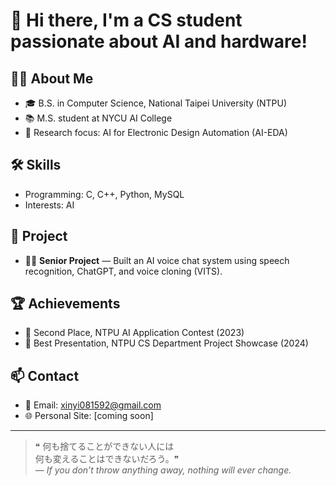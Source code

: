 # 👋 Hi there, I'm a CS student passionate about AI and hardware!

## 🧑‍🎓 About Me
- 🎓 B.S. in Computer Science, National Taipei University (NTPU)
- 📚 M.S. student at NYCU AI College
- 🔬 Research focus: AI for Electronic Design Automation (AI-EDA)

## 🛠️ Skills
- Programming: C, C++, Python, MySQL
- Interests: AI

## 📂 Project
- 🧑‍💻 **Senior Project** — Built an AI voice chat system using speech recognition, ChatGPT, and voice cloning (VITS).

## 🏆 Achievements
- 🥈 Second Place, NTPU AI Application Contest (2023)
- 🏅 Best Presentation, NTPU CS Department Project Showcase (2024)

## 📫 Contact
- 📧 Email: xinyi081592@gmail.com
- 🌐 Personal Site: [coming soon]

---

> ❝ 何も捨てることができない人には  
> 何も変えることはできないだろう。❞  
> — *If you don’t throw anything away, nothing will ever change.*
